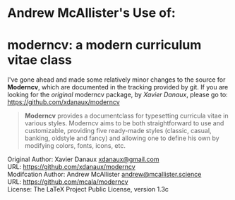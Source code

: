 # Andrew McAllister's Use of: 
# moderncv: a modern curriculum vitae class

I've gone ahead and made some relatively minor changes to the source  for
**Moderncv**, which are documented in the tracking provided by git. If you are
looking for the *original* moderncv package, by *Xavier Danaux*, please go to: https://github.com/xdanaux/moderncv

> **Moderncv** provides a documentclass for typesetting
curricula vitae in various styles. Moderncv aims to be both straightforward to
use and customizable, providing five ready-made styles (classic, casual,
banking, oldstyle and fancy) and allowing one to define his own by modifying
colors, fonts, icons, etc.

Original Author: Xavier Danaux <xdanaux@gmail.com><br/>
URL: https://github.com/xdanaux/moderncv<br/>
Modifcation Author: Andrew McAllister <andrew@mcallister.science> <br/>
URL: https://github.com/mcala/moderncv<br/>
License: The LaTeX Project Public License, version 1.3c
